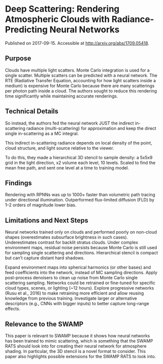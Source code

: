 # Deep Scattering: Rendering Atmospheric Clouds with Radiance-Predicting Neural Networks
Published on 2017-09-15. Accessible at http://arxiv.org/abs/1709.05418.

## Purpose

Clouds have multiple light scatters. Monte Carlo integration is used for a single scatter. Multiple scatters can be predicted with a neural network. The RTE (Radiative Transfer Equation, accounting for how light scatters inside a medium) is expensive for Monte Carlo because there are many scatterings per photon path inside a cloud. The authors sought to reduce this rendering time significantly while maintaining accurate renderings.

## Technical Details

So instead, the authors fed the neural network JUST the indirect in-scattering radiance (multi-scattering) for approximation and keep the direct single in-scattering as a MC integral.

This indirect in-scattering radiance depends on local density of the point, cloud structure, and light source relative to the viewer.

To do this, they made a hierarchical 3D stencil to sample density: a 5x5x9 grid in the light direction, x2 volume each level, 10 levels. Scaled to find the mean free path, and sent one level at a time to training model.

## Findings

Rendering with RPNNs was up to 1000× faster than volumetric path tracing under directional illumination.
Outperformed flux-limited diffusion (FLD) by 1–2 orders of magnitude lower bias.

## Limitations and Next Steps

Neural networks trained only on clouds and performed poorly on non-cloud shapes (overestimates subsurface brightness in such cases).
Underestimates contrast for backlit stratus clouds. 
Under complex environment maps, residual noise persists because Monte Carlo is still used for sampling single scattering and directions.
Hierarchical stencil is compact but can’t capture distant hard shadows.

Expand environment maps into spherical harmonics (or other bases) and feed coefficients into the network, instead of MC sampling directions.
Apply post-process denoisers to clean up noise from Monte Carlo single scattering sampling.
Networks could be retrained or fine-tuned for specific cloud types, scenes, or lighting (~12 hours).
Explore progressive networks (Rusu et al., 2016) to make retraining more efficient and allow reusing knowledge from previous training.
Investigate larger or alternative descriptors (e.g., CNNs with bigger inputs) to better capture long-range effects.

## Relevance to the SWAMP

This paper is relevant to SWAMP because it shows how neural networks has been trained to mimic scattering, which is something that the SWAMP RATS should look into for creating their neural network for atmosphere shading. In particular, the 3D stencil is a novel format to consider. This paper also highlights possible extensions for the SWAMP RATS to look into.

